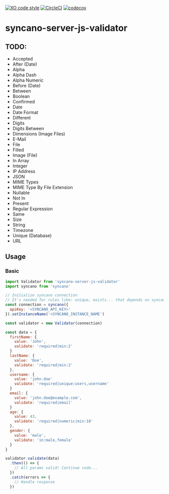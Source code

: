 [![XO code style](https://img.shields.io/badge/code_style-XO-5ed9c7.svg)](https://github.com/sindresorhus/xo)   [![CircleCI](https://circleci.com/gh/eyedea-io/syncano-server-js-validator/tree/master.svg?style=shield)](https://circleci.com/gh/eyedea-io/syncano-server-js-validator/tree/master)
[![codecov](https://codecov.io/gh/eyedea-io/syncano-server-js-validator/branch/master/graph/badge.svg)](https://codecov.io/gh/eyedea-io/syncano-server-js-validator)

# syncano-server-js-validator

## TODO:

* Accepted
* After (Date)
* Alpha
* Alpha Dash
* Alpha Numeric
* Before (Date)
* Between
* Boolean
* Confirmed
* Date
* Date Format
* Different
* Digits
* Digits Between
* Dimensions (Image Files)
* E-Mail
* File
* Filled
* Image (File)
* In Array
* Integer
* IP Address
* JSON
* MIME Types
* MIME Type By File Extension
* Nullable
* Not In
* Present
* Regular Expression
* Same
* Size
* String
* Timezone
* Unique (Database)
* URL

## Usage

### Basic

```js
import Validator from 'syncano-server-js-validator'
import syncano from 'syncano'

// Initialize syncano connection
// It's needed for rules like: unique, exists... that depends on syncano
const connection = syncano({
  apiKey: '<SYNCANO_API_KEY>'
}).setInstanceName('<SYNCANO_INSTANCE_NAME')

const validator = new Validator(connection)

const data = {
  firstName: {
    value: 'John',
    validate: 'required|min:2'
  }
  lastName: {
    value: 'Doe',
    validate: 'required|min:2'
  },
  username: {
    value: 'john.doe'
    validate: 'required|unique:users,username'
  }
  email: {
    value: 'john.doe@example.com',
    validate: 'required|email'
  }
  age: {
    value: 43,
    validate: 'required|numeric|min:18'
  },
  gender: {
    value: 'male',
    validate: 'in:male,female'
  }
}

validator.validate(data)
  .then(() => {
    // All params valid! Continue code...
  })
  .catch(errors => {
    // Handle response
  })
```
